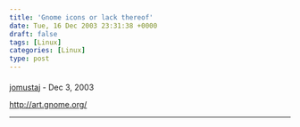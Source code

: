 ```yaml
---
title: 'Gnome icons or lack thereof'
date: Tue, 16 Dec 2003 23:31:38 +0000
draft: false
tags: [Linux]
categories: [Linux]
type: post
---
```



#### 
[jomustaj]( "") - <time datetime="2003-12-17 05:40:41">Dec 3, 2003</time>

http://art.gnome.org/
<hr />
